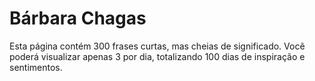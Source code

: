 # Bárbara Chagas
Esta página contém 300 frases curtas, mas cheias de significado. Você poderá visualizar apenas 3 por dia, totalizando 100 dias de inspiração e sentimentos.
